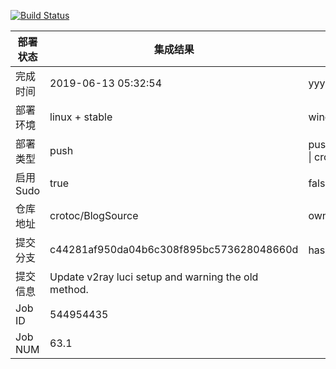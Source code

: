 [![Build Status](https://travis-ci.org/crotoc/BlogSource.svg?branch=master)](https://travis-ci.org/crotoc/BlogSource)

部署状态 | 集成结果 | 参考值
---|---|---
完成时间 | 2019-06-13 05:32:54 | yyyy-mm-dd hh:mm:ss
部署环境 | linux + stable | window \| linux + stable
部署类型 | push | push \| pull_request \| api \| cron
启用Sudo | true | false \| true
仓库地址 | crotoc/BlogSource | owner_name/repo_name
提交分支 | c44281af950da04b6c308f895bc573628048660d | hash 16位
提交信息 | Update v2ray luci setup and warning the old method. |
Job ID   | 544954435 |
Job NUM  | 63.1 |
